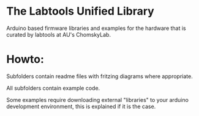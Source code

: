 The Labtools Unified Library
============================

Arduino based firmware libraries and examples for the hardware that is curated by labtools at AU's ChomskyLab.

Howto:
============================

Subfolders contain readme files with fritzing diagrams where appropriate. 

All subfolders contain example code.

Some examples require downloading external "libraries" to your arduino development environment, this is explained if it is the case.